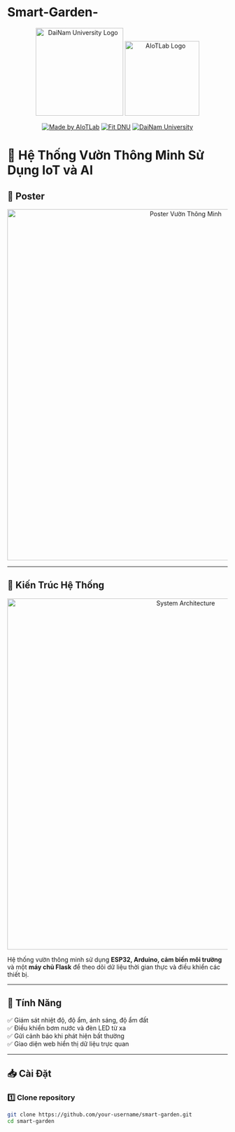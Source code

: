 # Smart-Garden-

<div align="center">

<p align="center">
   <img src="docs/images/logo.png" alt="DaiNam University Logo" width="200"/>
   <img src="docs/images/AIoTLab_logo.png" alt="AIoTLab Logo" width="170"/>
</p>

[![Made by AIoTLab](https://img.shields.io/badge/Made%20by%20AIoTLab-blue?style=for-the-badge)](https://www.facebook.com/DNUAIoTLab)
[![Fit DNU](https://img.shields.io/badge/Fit%20DNU-green?style=for-the-badge)](https://fitdnu.net/)
[![DaiNam University](https://img.shields.io/badge/DaiNam%20University-red?style=for-the-badge)](https://dainam.edu.vn)

</div>

# 🌱 Hệ Thống Vườn Thông Minh Sử Dụng IoT và AI  

## 📌 Poster

<p align="center">
  <img src="docs/images/poster_ai_iot.jpg" alt="Poster Vườn Thông Minh" width="800"/>
</p>

---

## 🔧 Kiến Trúc Hệ Thống  

<p align="center">
  <img src="docs/images/SoDoHeThong.png" alt="System Architecture" width="800"/>
</p>

Hệ thống vườn thông minh sử dụng **ESP32, Arduino, cảm biến môi trường** và một **máy chủ Flask** để theo dõi dữ liệu thời gian thực và điều khiển các thiết bị.

---

## 🚀 Tính Năng
✅ Giám sát nhiệt độ, độ ẩm, ánh sáng, độ ẩm đất  
✅ Điều khiển bơm nước và đèn LED từ xa  
✅ Gửi cảnh báo khi phát hiện bất thường  
✅ Giao diện web hiển thị dữ liệu trực quan  

---

## 📥 Cài Đặt

### 1️⃣ **Clone repository**
```sh
git clone https://github.com/your-username/smart-garden.git
cd smart-garden
